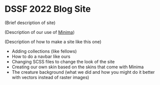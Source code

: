 # DSSF 2022 Blog Site

(Brief description of site)

(Description of our use of [Minima](https://github.com/jekyll/minima))

(Description of how to make a site like this one)
- Adding collections (like fellows)
- How to do a navbar like ours
- Changing SCSS files to change the look of the site
- Creating our own skin based on the skins that come with Minima
- The creature background (what we did and how you might do it better with vectors instead of raster images)
